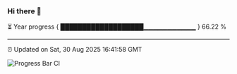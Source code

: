 ### Hi there 👋

⏳ Year progress { ███████████████████▁▁▁▁▁▁▁▁▁▁▁ } 66.22 %

---

⏰ Updated on Sat, 30 Aug 2025 16:41:58 GMT

![Progress Bar CI](https://github.com/IshwaranRudhara/GIT-ACTION/workflows/Progress%20Bar%20CI/badge.svg)
